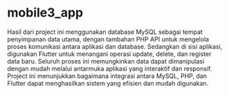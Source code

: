 # mobile3_app
  Hasil dari project ini menggunakan database MySQL sebagai tempat penyimpanan data utama, dengan tambahan PHP API untuk mengelola proses komunikasi antara aplikasi dan database. Sedangkan di sisi aplikasi, digunakan Flutter untuk menangani operasi update, delete, dan register data baru. Seluruh proses ini memungkinkan data dapat dimanipulasi dengan mudah melalui antarmuka aplikasi yang interaktif dan responsif. Project ini menunjukkan bagaimana integrasi antara MySQL, PHP, dan Flutter dapat menghasilkan sistem yang efisien dan mudah digunakan.